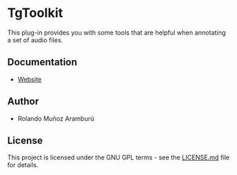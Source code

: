 # TgToolkit

This plug-in provides you with some tools that are helpful when annotating a set of audio files.

## Documentation
- [Website](https://rolandomunoz.github.io/praat_tools/tg_toolkit.html)

## Author

- Rolando Muñoz Aramburú

## License

This project is licensed under the GNU GPL terms - see the [LICENSE.md](https://gitlab.com/praat_plugins_rma/plugin_tokenizer/blob/master/LICENSE)
 file for details.
 
